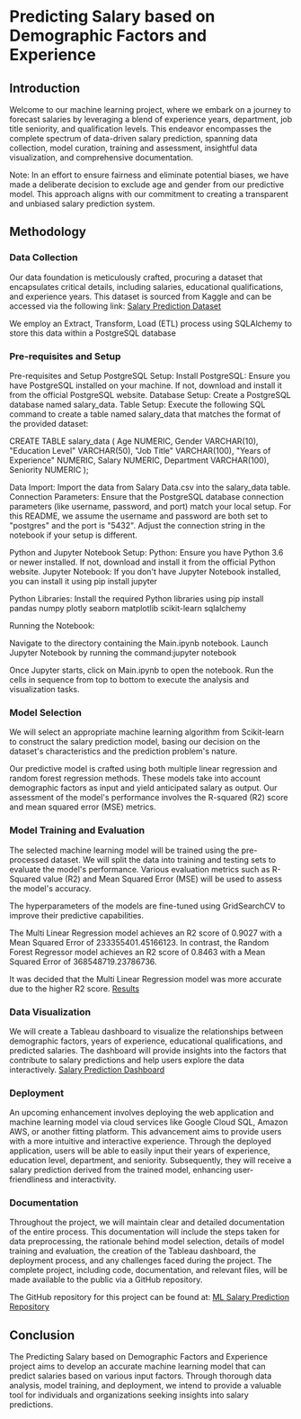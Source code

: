 # Predicting Salary based on Demographic Factors and Experience

## Introduction

Welcome to our machine learning project, where we embark on a journey to forecast salaries by leveraging a blend of experience years, department, job title seniority, and qualification levels. This endeavor encompasses the complete spectrum of data-driven salary prediction, spanning data collection, model curation, training and assessment, insightful data visualization, and comprehensive documentation.

Note:  In an effort to ensure fairness and eliminate potential biases, we have made a deliberate decision to exclude age and gender from our predictive model. This approach aligns with our commitment to creating a transparent and unbiased salary prediction system.

## Methodology

### Data Collection

Our data foundation is meticulously crafted, procuring a dataset that encapsulates critical details, including salaries, educational qualifications, and experience years. This dataset is sourced from Kaggle and can be accessed via the following link:
[Salary Prediction Dataset](https://www.kaggle.com/datasets/rkiattisak/salaly-prediction-for-beginer?resource=download)

We employ an Extract, Transform, Load (ETL) process using SQLAlchemy to store this data within a PostgreSQL database

### Pre-requisites and Setup

Pre-requisites and Setup
PostgreSQL Setup:
Install PostgreSQL: Ensure you have PostgreSQL installed on your machine. If not, download and install it from the official PostgreSQL website.
Database Setup: Create a PostgreSQL database named salary_data.
Table Setup: Execute the following SQL command to create a table named salary_data that matches the format of the provided dataset:

CREATE TABLE salary_data (
    Age NUMERIC,
    Gender VARCHAR(10),
    "Education Level" VARCHAR(50),
    "Job Title" VARCHAR(100),
    "Years of Experience" NUMERIC,
    Salary NUMERIC,
    Department VARCHAR(100),
    Seniority NUMERIC
);

Data Import: Import the data from Salary Data.csv into the salary_data table.
Connection Parameters: Ensure that the PostgreSQL database connection parameters (like username, password, and port) match your local setup. For this README, we assume the username and password are both set to "postgres" and the port is "5432". Adjust the connection string in the notebook if your setup is different.

Python and Jupyter Notebook Setup:
Python: Ensure you have Python 3.6 or newer installed. If not, download and install it from the official Python website.
Jupyter Notebook: If you don't have Jupyter Notebook installed, you can install it using pip install jupyter

Python Libraries: Install the required Python libraries using pip install pandas numpy plotly seaborn matplotlib scikit-learn sqlalchemy

Running the Notebook:

Navigate to the directory containing the Main.ipynb notebook.
Launch Jupyter Notebook by running the command:jupyter notebook

Once Jupyter starts, click on Main.ipynb to open the notebook.
Run the cells in sequence from top to bottom to execute the analysis and visualization tasks.


### Model Selection

We will select an appropriate machine learning algorithm from Scikit-learn to construct the salary prediction model, basing our decision on the dataset's characteristics and the prediction problem's nature.

Our predictive model is crafted using both multiple linear regression and random forest regression methods. These models take into account demographic factors as input and yield anticipated salary as output. Our assessment of the model's performance involves the R-squared (R2) score and mean squared error (MSE) metrics.

### Model Training and Evaluation

The selected machine learning model will be trained using the pre-processed dataset. We will split the data into training and testing sets to evaluate the model's performance. Various evaluation metrics such as R-Squared value (R2) and Mean Squared Error (MSE) will be used to assess the model's accuracy.

The hyperparameters of the models are fine-tuned using GridSearchCV to improve their predictive capabilities.

The Multi Linear Regression model achieves an R2 score of 0.9027 with a Mean Squared Error of 233355401.45166123. In contrast, the Random Forest Regressor model achieves an R2 score of 0.8463 with a Mean Squared Error of 368548719.23786736.

It was decided that the Multi Linear Regression model was more accurate due to the higher R2 score.
[Results](https://public.tableau.com/app/profile/basudeb.ghosh/viz/Project_SalaryPrediction/Story1?publish=yes)
### Data Visualization

We will create a Tableau dashboard to visualize the relationships between demographic factors, years of experience, educational qualifications, and predicted salaries. The dashboard will provide insights into the factors that contribute to salary predictions and help users explore the data interactively. [Salary Prediction Dashboard](https://public.tableau.com/app/profile/basudeb.ghosh/viz/Project4_update/Story1)

### Deployment

An upcoming enhancement involves deploying the web application and machine learning model via cloud services like Google Cloud SQL, Amazon AWS, or another fitting platform. This advancement aims to provide users with a more intuitive and interactive experience. Through the deployed application, users will be able to easily input their years of experience, education level, department, and seniority. Subsequently, they will receive a salary prediction derived from the trained model, enhancing user-friendliness and interactivity.

### Documentation

Throughout the project, we will maintain clear and detailed documentation of the entire process. This documentation will include the steps taken for data preprocessing, the rationale behind model selection, details of model training and evaluation, the creation of the Tableau dashboard, the deployment process, and any challenges faced during the project. The complete project, including code, documentation, and relevant files, will be made available to the public via a GitHub repository.

The GitHub repository for this project can be found at:
[ML Salary Prediction Repository](https://github.com/sandhalie/ML_salary_prediction)

## Conclusion

The Predicting Salary based on Demographic Factors and Experience project aims to develop an accurate machine learning model that can predict salaries based on various input factors. Through thorough data analysis, model training, and deployment, we intend to provide a valuable tool for individuals and organizations seeking insights into salary predictions.
